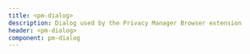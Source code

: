 ```yaml
---
title: <pm-dialog>
description: Dialog used by the Privacy Manager Browser extension
header: <pm-dialog>
component: pm-dialog
---
```

